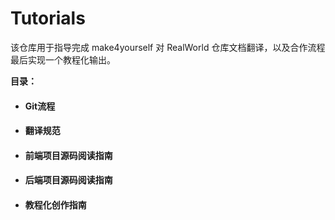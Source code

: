 # Tutorials

该仓库用于指导完成 make4yourself 对 RealWorld 仓库文档翻译，以及合作流程最后实现一个教程化输出。

**目录：**

- #### Git流程

- #### 翻译规范

- #### 前端项目源码阅读指南

- #### 后端项目源码阅读指南

- #### 教程化创作指南